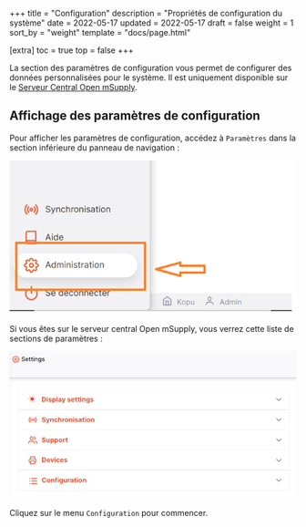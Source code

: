 +++
title = "Configuration"
description = "Propriétés de configuration du système"
date = 2022-05-17
updated = 2022-05-17
draft = false
weight = 1
sort_by = "weight"
template = "docs/page.html"

[extra]
toc = true
top = false
+++

La section des paramètres de configuration vous permet de configurer des données personnalisées pour le système. Il est uniquement disponible sur le [Serveur Central Open mSupply](https://docs.msupply.foundation/fr/docs/getting_started/central-server/).

## Affichage des paramètres de configuration

Pour afficher les paramètres de configuration, accédez à `Paramètres` dans la section inférieure du panneau de navigation :

![Settings: nav](../images/admin_nav_fr.png)

Si vous êtes sur le serveur central Open mSupply, vous verrez cette liste de sections de paramètres :

![Settings: collapsed](images/settings_collapsed_central.png)

Cliquez sur le menu `Configuration` pour commencer.

